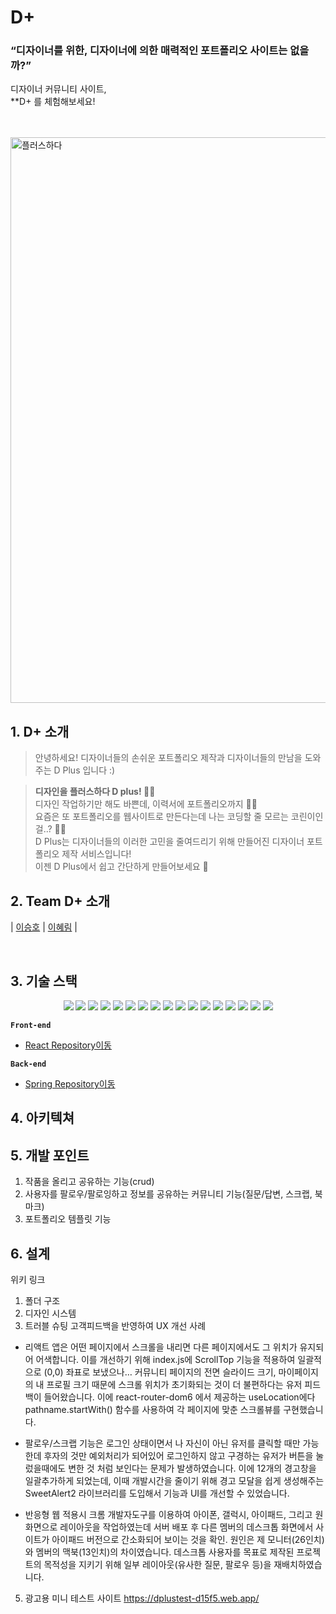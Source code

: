 # D+ 

### **“디자이너를 위한, 디자이너에 의한 매력적인 포트폴리오 사이트는 없을까?”**

디자이너 커뮤니티 사이트, <br>
**D+ 를 체험해보세요!<br><br/>
<!-- [디플러스 바로가기](https://dplusday.com/)**<br> -->

<br>
<img width="905" alt="플러스하다" src="https://user-images.githubusercontent.com/79740505/161507027-ac3024b5-44cb-48e2-a1b8-f2f609336e97.png">

<br>

## 1. D+ 소개<br/>
> 안녕하세요! 디자이너들의 손쉬운 포트폴리오 제작과 디자이너들의 만남을 도와주는 D Plus 입니다 :)<br/>

> **디자인을 플러스하다 D plus! 👩‍🎨**<br/>
디자인 작업하기만 해도 바쁜데, 이력서에 포트폴리오까지 🤦‍♀️ <br/>
요즘은 또 포트폴리오를 웹사이트로 만든다는데 나는 코딩할 줄 모르는 코린이인걸..? 😮‍💨<br/>
D Plus는 디자이너들의 이러한 고민을 줄여드리기 위해 만들어진 디자이너 포트폴리오 제작 서비스입니다!<br/>
이젠 D Plus에서 쉽고 간단하게 만들어보세요 🥳<br/>
>

## 2. Team D+ 소개
|  [이승호](https://github.com/vivala0519)  |  [이혜림](https://github.com/matty255)  |  


<br>

## 3. 기술 스택
<div align="center">
<img src="https://img.shields.io/badge/javascript-F7DF1E?style=flat-square&logo=javascript&logoColor=white">
<img src="https://img.shields.io/badge/react-61DAFB?style=flat-square&logo=react&logoColor=white"> 
<img src="https://img.shields.io/badge/create%20react%20app-09D3AC?style=flat-square&logo=create%20react%20app&logoColor=white"> 
 <img src="https://img.shields.io/badge/html5-E34F26?style=flat-square&logo=html5&logoColor=white"> 
 <img src="https://img.shields.io/badge/css-1572B6?style=flat-square&logo=css3&logoColor=white">  
  <img src="https://img.shields.io/badge/github-181717?style=flat-square&logo=github&logoColor=white">
<img src="https://img.shields.io/badge/github%20actions-181717?style=flat-square&logo=github%20actions&logoColor=white">
 <img src="https://img.shields.io/badge/amazon%20aws-232F3E?style=flat-square&logo=amazon%20aws&logoColor=white">
 <img src="https://img.shields.io/badge/amazon%20s3-232F3E?style=flat-square&logo=amazon%20s3&logoColor=white">
 <img src="https://img.shields.io/badge/cloud%20front-00A8E1?style=flat-square&logo=amazon%20aws&logoColor=white">
  <img src="https://img.shields.io/badge/react%20router%20dom-CA4245?style=flat-square&logo=react%20router&logoColor=white">
 <img src="https://img.shields.io/badge/mui-007FFF?style=flat-square&logo=mui&logoColor=white">
   <img src="https://img.shields.io/badge/tailwind%20css-06B6D4?style=flat-square&logo=tailwind%20css&logoColor=white">
  <img src="https://img.shields.io/badge/react%20slick-F4C51C?style=flat-square&logo=&logoColor=white">
  <img src="https://img.shields.io/badge/react%20drop%20zone-F4C51C?style=flat-square&logo=&logoColor=white">
    <img src="https://img.shields.io/badge/react%20beautiful%20dnd-FF6D70?style=flat-square&logo=&logoColor=white">
        <img src="https://img.shields.io/badge/sweet%20alert2-00897B?style=flat-square&logo=&logoColor=white">
        
</div>

**`Front-end`**
- [React Repository이동](https://github.com/https-github-com-Allaccept12/D_Team_Front)

**`Back-end`**
- [Spring Repository이동](https://github.com/https-github-com-Allaccept12/D-Back)


## 4. 아키텍쳐


## 5. 개발 포인트

1. 작품을 올리고 공유하는 기능(crud)
2. 사용자를 팔로우/팔로잉하고 정보를 공유하는 커뮤니티 기능(질문/답변, 스크랩, 북마크)
3. 포트폴리오 템플릿 기능

## 6. 설계

위키 링크

1. 폴더 구조
2. 디자인 시스템
3. 트러블 슈팅
고객피드백을 반영하여 UX 개선 사례
- 리액트 앱은 어떤 페이지에서 스크롤을 내리면 다른 페이지에서도 그 위치가 유지되어 어색합니다. 이를 개선하기 위해 index.js에 ScrollTop 기능을 적용하여 일괄적으로 (0,0) 좌표로 보냈으나… 커뮤니티 페이지의 전면 슬라이드 크기, 마이페이지의 내 프로필 크기 때문에 스크롤 위치가 초기화되는 것이 더 불편하다는 유저 피드백이 들어왔습니다. 이에 react-router-dom6 에서 제공하는 useLocation에다 pathname.startWith() 함수를 사용하여 각 페이지에 맞춘 스크롤뷰를 구현했습니다.

- 팔로우/스크랩 기능은 로그인 상태이면서 나 자신이 아닌 유저를 클릭할 때만 가능한데 후자의 것만 예외처리가 되어있어 로그인하지 않고 구경하는 유저가 버튼을 눌렀을때에도 변한 것 처럼 보인다는 문제가 발생하였습니다. 이에 12개의 경고창을 일괄추가하게 되었는데, 이때 개발시간을 줄이기 위해 경고 모달을 쉽게 생성해주는 SweetAlert2 라이브러리를 도입해서 기능과 UI를 개선할 수 있었습니다.

- 반응형 웹 적용시 크롬 개발자도구를 이용하여 아이폰, 갤럭시, 아이패드, 그리고 원화면으로 레이아웃을 작업하였는데 서버 배포 후 다른 멤버의 데스크톱 화면에서 사이트가 아이패드 버전으로 간소화되어 보이는 것을 확인. 원인은 제 모니터(26인치)와 멤버의 맥북(13인치)의 차이였습니다. 데스크톱 사용자를 목표로 제작된 프로젝트의 목적성을 지키기 위해 일부 레이아웃(유사한 질문, 팔로우 등)을 재배치하였습니다.

5. 광고용 미니 테스트 사이트 https://dplustest-d15f5.web.app/




